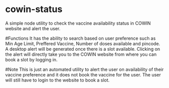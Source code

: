 # cowin-status
A simple node utility to check the vaccine availability status in COWIN website and alert the user. 


#Functions
It has the ability to search based on user preference such as Min Age Limit, Preffered Vaccine, Number of doses available and pincode.
A desktop alert will be generated once there is a slot available.
Clicking on the alert will directly take you to the COWIN website from where you can book a slot by logging in.



#Note
This is just an automated utility to alert the user on availability of their vaccine preference and it does not book the vaccine for the user. The user will still have to login to the website to book a slot.
